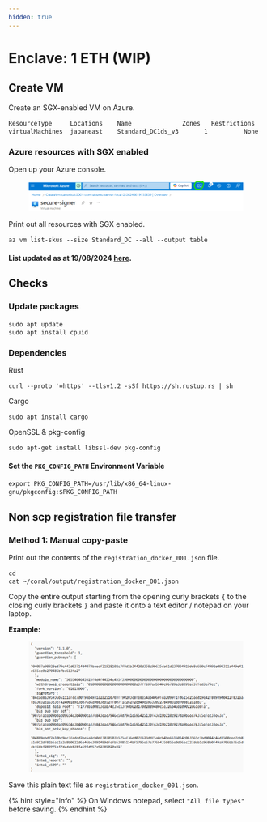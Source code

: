 ```yaml
---
hidden: true
---
```


# Enclave: 1 ETH (WIP)

## Create VM

Create an SGX-enabled VM on Azure.

```
ResourceType	 Locations    Name	            Zones	Restrictions
virtualMachines  japaneast    Standard_DC1ds_v3       1          None
```

### Azure resources with SGX enabled

Open up your Azure console.

<figure><img src="../../.gitbook/assets/image (4) (1) (1).png" alt=""><figcaption></figcaption></figure>

Print out all resources with SGX enabled.

```
az vm list-skus --size Standard_DC --all --output table

```

#### List updated as at 19/08/2024 [here](https://docs.google.com/spreadsheets/d/1CyvMuyvTzpgCJdc8Tu5dA98l-z00GPQ78mC3FjMJ\_tQ/edit?usp=sharing).

## Checks

### Update packages

```
sudo apt update
sudo apt install cpuid
```

### Dependencies

Rust

```
curl --proto '=https' --tlsv1.2 -sSf https://sh.rustup.rs | sh
```

Cargo

```
sudo apt install cargo
```

OpenSSL & pkg-config

```
sudo apt-get install libssl-dev pkg-config
```

#### **Set the `PKG_CONFIG_PATH` Environment Variable**

```
export PKG_CONFIG_PATH=/usr/lib/x86_64-linux-gnu/pkgconfig:$PKG_CONFIG_PATH
```

## Non scp registration file transfer

&#x20;



### Method 1: Manual copy-paste

Print out the contents of the `registration_docker_001.json` file.

```
cd
cat ~/coral/output/registration_docker_001.json
```

Copy the entire output starting from the opening curly brackets `{` to the closing curly brackets `}` and paste it onto a text editor / notepad on your laptop.

**Example:**

<figure><img src="../../.gitbook/assets/image (1) (1) (1).png" alt=""><figcaption></figcaption></figure>

Save this plain text file as `registration_docker_001.json`.&#x20;

{% hint style="info" %}
On Windows notepad, select `"All file types"` before saving.
{% endhint %}
